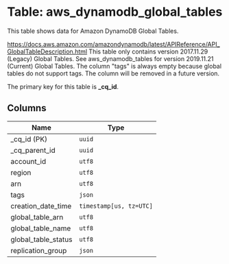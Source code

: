 # Table: aws_dynamodb_global_tables

This table shows data for Amazon DynamoDB Global Tables.

https://docs.aws.amazon.com/amazondynamodb/latest/APIReference/API_GlobalTableDescription.html
This table only contains version 2017.11.29 (Legacy) Global Tables. See aws_dynamodb_tables for version 2019.11.21 (Current) Global Tables.
The column "tags" is always empty because global tables do not support tags. The column will be removed in a future version.

The primary key for this table is **_cq_id**.

## Columns

| Name          | Type          |
| ------------- | ------------- |
|_cq_id (PK)|`uuid`|
|_cq_parent_id|`uuid`|
|account_id|`utf8`|
|region|`utf8`|
|arn|`utf8`|
|tags|`json`|
|creation_date_time|`timestamp[us, tz=UTC]`|
|global_table_arn|`utf8`|
|global_table_name|`utf8`|
|global_table_status|`utf8`|
|replication_group|`json`|